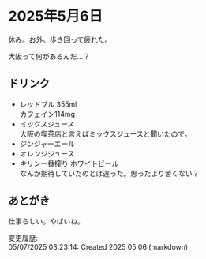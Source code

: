 # 2025年5月6日

休み。お外。歩き回って疲れた。

大阪って何があるんだ…？

## ドリンク

- レッドブル 355ml  
カフェイン114mg
- ミックスジュース  
大阪の喫茶店と言えばミックスジュースと聞いたので。
- ジンジャーエール
- オレンジジュース
- キリン一番搾り ホワイトビール  
なんか期待していたのとは違った。思ったより苦くない？

## あとがき

仕事らしい。やばいね。

変更履歴:  
05/07/2025 03:23:14: Created 2025 05 06 (markdown)  
